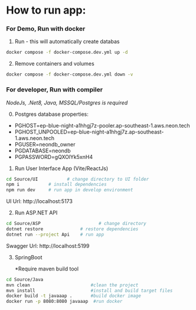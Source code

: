 # How to run app:

### For Demo, Run with docker

1. Run - this will automatically create databas

```bash
docker compose -f docker-compose.dev.yml up -d
```

2. Remove containers and volumes

```bash
docker compose -f docker-compose.dev.yml down -v
```

### For developer, Run with compiler

_NodeJs, .Net8, Java, MSSQL/Postgres is required_

<!-- 0. Migrate Database
```bash
dotnet tool install --global dotnet-ef
cd ASP
dotnet ef database update --project Infrastructure --startup-project Api
``` -->

0. Postgres database properties:

-   PGHOST=ep-blue-night-a1hhgj7z-pooler.ap-southeast-1.aws.neon.tech
-   PGHOST_UNPOOLED=ep-blue-night-a1hhgj7z.ap-southeast-1.aws.neon.tech
-   PGUSER=neondb_owner
-   PGDATABASE=neondb
-   PGPASSWORD=gQXOlYk5xnH4

1. Run User Interface App (Vite/ReactJs) <br>

```bash
cd Source/UI           # change directory to UI folder
npm i           # install dependencies
npm run dev     # run app in develop environment
```

UI Url: http://localhost:5173

2. Run ASP.NET API <br>

```bash
cd Source/ASP                      # change directory
dotnet restore              # restore dependencies
dotnet run --project Api    # run app
```

Swagger Url: http://localhost:5199

3. SpringBoot

    \*Require maven build tool

```bash
cd Source/Java
mvn clean                       #clean the project
mvn install                     #install and build target files
docker build -t javaaap .       #build docker image
docker run -p 8080:8080 javaaap  #run docker
```

